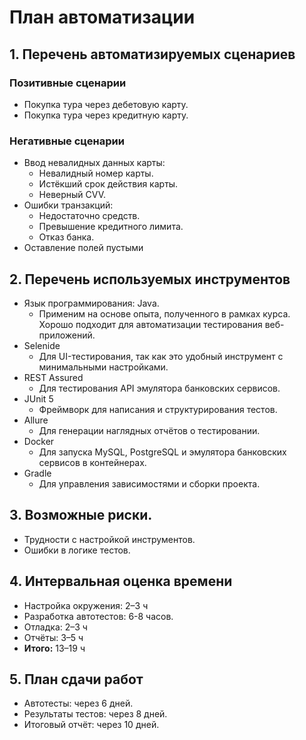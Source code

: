 # План автоматизации

## 1. Перечень автоматизируемых сценариев
### Позитивные сценарии
- Покупка тура через дебетовую карту.
- Покупка тура через кредитную карту.

### Негативные сценарии
- Ввод невалидных данных карты:
  - Невалидный номер карты.
  - Истёкший срок действия карты.
  - Неверный CVV.
- Ошибки транзакций:
  - Недостаточно средств.
  - Превышение кредитного лимита.
  - Отказ банка. 
- Оставление полей пустыми

## 2. Перечень используемых инструментов
- Язык программирования: Java.
  - Применим на основе опыта, полученного в рамках курса. Хорошо подходит для автоматизации тестирования веб-приложений.
- Selenide
  - Для UI-тестирования, так как это удобный инструмент с минимальными настройками.
- REST Assured
  - Для тестирования API эмулятора банковских сервисов.
- JUnit 5
  - Фреймворк для написания и структурирования тестов.
- Allure
  - Для генерации наглядных отчётов о тестировании.
- Docker
  - Для запуска MySQL, PostgreSQL и эмулятора банковских сервисов в контейнерах.
- Gradle
  - Для управления зависимостями и сборки проекта.

## 3. Возможные риски.
- Трудности с настройкой инструментов.
-  Ошибки в логике тестов.

## 4. Интервальная оценка времени
- Настройка окружения: 2–3 ч
- Разработка автотестов: 6-8 часов.
- Отладка: 2–3 ч
- Отчёты: 3–5 ч
- **Итого:** 13–19 ч

## 5. План сдачи работ
- Автотесты: через 6 дней.
- Результаты тестов: через 8 дней.
- Итоговый отчёт: через 10 дней.
